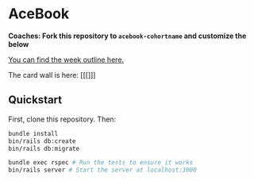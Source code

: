 # AceBook

**Coaches: Fork this repository to `acebook-cohortname` and customize
the below**

[You can find the week outline here.](https://github.com/makersacademy/course/tree/acebook/acebook)

The card wall is here: [[[]]]

## Quickstart

First, clone this repository. Then:

```bash
bundle install
bin/rails db:create
bin/rails db:migrate

bundle exec rspec # Run the tests to ensure it works
bin/rails server # Start the server at localhost:3000
```
 

